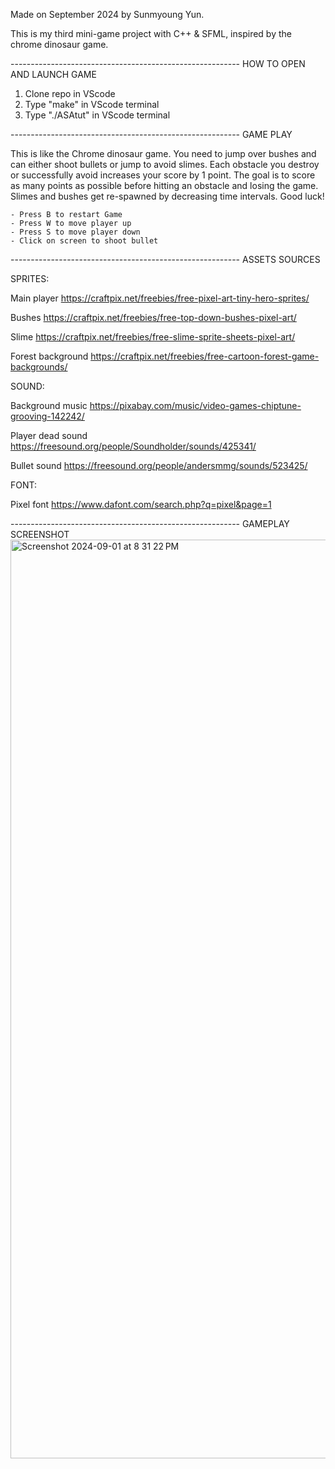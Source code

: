 Made on September 2024 by Sunmyoung Yun.

This is my third mini-game project with C++ & SFML, inspired by the chrome dinosaur game.

--------------------------------------------------------- HOW TO OPEN AND LAUNCH GAME
1)  Clone repo in VScode
2)  Type "make" in VScode terminal
3)  Type "./ASAtut" in VScode terminal

--------------------------------------------------------- GAME PLAY

This is like the Chrome dinosaur game. You need to jump over bushes and can either shoot bullets or jump to avoid slimes. Each obstacle you destroy or successfully avoid increases your score by 1 point. The goal is to score as many points as possible before hitting an obstacle and losing the game.
Slimes and bushes get re-spawned by decreasing time intervals. Good luck!

    - Press B to restart Game
    - Press W to move player up
    - Press S to move player down
    - Click on screen to shoot bullet 

--------------------------------------------------------- ASSETS SOURCES

SPRITES:

Main player 
https://craftpix.net/freebies/free-pixel-art-tiny-hero-sprites/ 

Bushes
https://craftpix.net/freebies/free-top-down-bushes-pixel-art/

Slime
https://craftpix.net/freebies/free-slime-sprite-sheets-pixel-art/

Forest background 
https://craftpix.net/freebies/free-cartoon-forest-game-backgrounds/
 
SOUND: 

Background music
https://pixabay.com/music/video-games-chiptune-grooving-142242/

Player dead sound
https://freesound.org/people/Soundholder/sounds/425341/

Bullet sound
https://freesound.org/people/andersmmg/sounds/523425/ 

FONT:

Pixel font
https://www.dafont.com/search.php?q=pixel&page=1


--------------------------------------------------------- GAMEPLAY SCREENSHOT
<img width="1470" alt="Screenshot 2024-09-01 at 8 31 22 PM" src="https://github.com/user-attachments/assets/0e67357e-c94d-4c67-95ca-f2b09813ca46">


